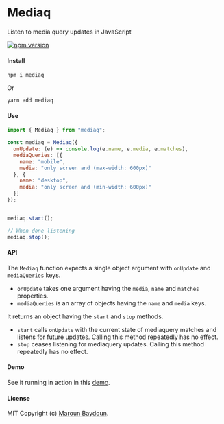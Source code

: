 # Mediaq
Listen to media query updates in JavaScript

[![npm version](https://badge.fury.io/js/mediaq.svg)](https://badge.fury.io/js/mediaq)


#### Install

```
npm i mediaq
```
Or

```
yarn add mediaq
```

#### Use

```js
import { Mediaq } from "mediaq";

const mediaq = Mediaq({
  onUpdate: (e) => console.log(e.name, e.media, e.matches),
  mediaQueries: [{
    name: "mobile",
    media: "only screen and (max-width: 600px)"
  }, {
    name: "desktop",
    media: "only screen and (min-width: 600px)"
  }]
});


mediaq.start();

// When done listening 
mediaq.stop();
```


#### API

 The `Mediaq` function expects a single object argument with `onUpdate` and `mediaQueries` keys.

 * `onUpdate` takes one argument having the `media`, `name` and `matches` properties.
 * `mediaQueries` is an array of objects having the `name` and `media` keys.

It returns an object having the `start` and `stop` methods.

* `start` calls `onUpdate` with the current state of mediaquery matches and listens for future updates. Calling this method repeatedly has no effect.
* `stop` ceases listening for mediaquery updates. Calling this method repeatedly has no effect.


#### Demo

See it running in action in this [demo](https://dev.maroun-baydoun.com/mediaq/#demo).


#### License
MIT
Copyright (c) [Maroun Baydoun](https://maroun-baydoun.com/).
